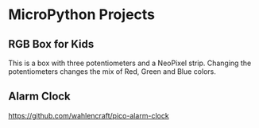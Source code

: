 # MicroPython Projects

## RGB Box for Kids
This is a box with three potentiometers and a NeoPixel strip.  Changing the potentiometers changes the mix of Red, Green and Blue colors.

## Alarm Clock

https://github.com/wahlencraft/pico-alarm-clock